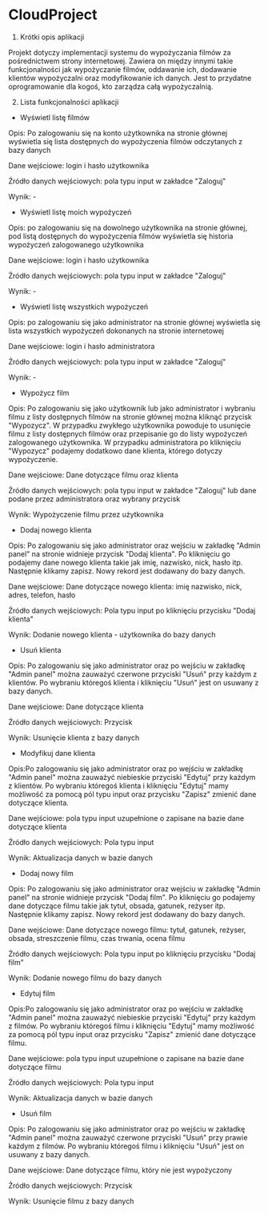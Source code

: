 # CloudProject
1. Krótki opis aplikacji

Projekt dotyczy implementacji systemu do wypożyczania filmów za pośrednictwem strony internetowej. Zawiera on między innymi takie funkcjonalności jak wypożyczanie filmów, oddawanie ich, dodawanie klientów wypożyczalni oraz modyfikowanie ich danych. Jest to przydatne oprogramowanie dla kogoś, kto zarządza całą wypożyczalnią.

2. Lista funkcjonalności aplikacji
- Wyświetl listę filmów

Opis: Po zalogowaniu się na konto użytkownika na stronie głównej wyświetla się lista dostępnych do wypożyczenia filmów odczytanych z bazy danych

Dane wejściowe: login i hasło użytkownika

Źródło danych wejściowych: pola typu input w zakładce "Zaloguj"

Wynik: -
- Wyświetl listę moich wypożyczeń

Opis: po zalogowaniu się na dowolnego użytkownika na stronie głównej, pod listą dostępnych do wypożyczenia filmów wyświetla się historia wypożyczeń zalogowanego użytkownika 

Dane wejściowe: login i hasło użytkownika

Źródło danych wejściowych: pola typu input w zakładce "Zaloguj"

Wynik: -
- Wyświetl listę wszystkich wypożyczeń

Opis: po zalogowaniu się jako administrator na stronie głównej wyświetla się lista wszystkich wypożyczeń dokonanych na stronie internetowej 

Dane wejściowe: login i hasło administratora

Źródło danych wejściowych: pola typu input w zakładce "Zaloguj"

Wynik: -

- Wypożycz film

Opis: Po zalogowaniu się jako użytkownik lub jako administrator i wybraniu filmu z listy dostępnych filmów na stronie głównej można kliknąć przycisk "Wypozycz". W przypadku zwykłego użytkownika powoduje to usunięcie filmu z listy dostępnych filmów oraz przepisanie go do listy wypożyczeń zalogowanego użytkownika. W przypadku administratora po kliknięciu "Wypozycz" podajemy dodatkowo dane klienta, którego dotyczy wypożyczenie.

Dane wejściowe: Dane dotyczące filmu oraz klienta

Źródło danych wejściowych: pola typu input w zakładce "Zaloguj" lub dane podane przez administratora oraz wybrany przycisk

Wynik: Wypożyczenie filmu przez użytkownika

- Dodaj nowego klienta

Opis: Po zalogowaniu się jako administrator oraz wejściu w zakładkę "Admin panel" na stronie widnieje przycisk "Dodaj klienta". Po kliknięciu go podajemy dane nowego klienta takie jak imię, nazwisko, nick, hasło itp. Następnie klikamy zapisz. Nowy rekord jest dodawany do bazy danych.

Dane wejściowe: Dane dotyczące nowego klienta: imię nazwisko, nick, adres, telefon, hasło

Źródło danych wejściowych: Pola typu input po kliknięciu przycisku "Dodaj klienta"

Wynik: Dodanie nowego klienta - użytkownika do bazy danych 

- Usuń klienta

Opis: Po zalogowaniu się jako administrator oraz po wejściu w zakładkę "Admin panel" można zauważyć czerwone przyciski "Usuń" przy każdym z klientów. Po wybraniu któregoś klienta i kliknięciu "Usuń" jest on usuwany z bazy danych.

Dane wejściowe: Dane dotyczące klienta

Źródło danych wejściowych: Przycisk

Wynik: Usunięcie klienta z bazy danych

- Modyfikuj dane klienta

Opis:Po zalogowaniu się jako administrator oraz po wejściu w zakładkę "Admin panel" można zauważyć niebieskie przyciski "Edytuj" przy każdym z klientów. Po wybraniu któregoś klienta i kliknięciu "Edytuj" mamy możliwość za pomocą pól typu input oraz przycisku "Zapisz" zmienić dane dotyczące klienta.

Dane wejściowe: pola typu input uzupełnione o zapisane na bazie dane dotyczące klienta

Źródło danych wejściowych: Pola typu input

Wynik: Aktualizacja danych w bazie danych

- Dodaj nowy film

Opis: Po zalogowaniu się jako administrator oraz wejściu w zakładkę "Admin panel" na stronie widnieje przycisk "Dodaj film". Po kliknięciu go podajemy dane dotyczące filmu takie jak tytuł, obsada, gatunek, reżyser itp. Następnie klikamy zapisz. Nowy rekord jest dodawany do bazy danych.

Dane wejściowe: Dane dotyczące nowego filmu: tytuł, gatunek, reżyser, obsada, streszczenie filmu, czas trwania, ocena filmu

Źródło danych wejściowych: Pola typu input po kliknięciu przycisku "Dodaj film"

Wynik: Dodanie nowego filmu do bazy danych 

- Edytuj film

Opis:Po zalogowaniu się jako administrator oraz po wejściu w zakładkę "Admin panel" można zauważyć niebieskie przyciski "Edytuj" przy każdym z filmów. Po wybraniu któregoś filmu i kliknięciu "Edytuj" mamy możliwość za pomocą pól typu input oraz przycisku "Zapisz" zmienić dane dotyczące filmu.

Dane wejściowe: pola typu input uzupełnione o zapisane na bazie dane dotyczące filmu

Źródło danych wejściowych: Pola typu input

Wynik: Aktualizacja danych w bazie danych

- Usuń film

Opis: Po zalogowaniu się jako administrator oraz po wejściu w zakładkę "Admin panel" można zauważyć czerwone przyciski "Usuń" przy prawie każdym z filmów. Po wybraniu któregoś filmu i kliknięciu "Usuń" jest on usuwany z bazy danych.

Dane wejściowe: Dane dotyczące filmu, który nie jest wypożyczony

Źródło danych wejściowych: Przycisk

Wynik: Usunięcie filmu z bazy danych
